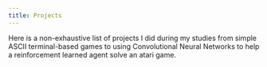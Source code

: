 ```yaml
---
title: Projects
---
```


Here is a non-exhaustive list of projects I did during my studies from simple ASCII terminal-based games to using Convolutional Neural Networks to help a reinforcement learned agent solve an atari game.